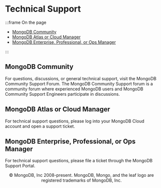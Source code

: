 # Technical Support


:::frame On the page

- [MongoDB Community](https://docs.mongodb.com/manual/support/#mongodb-community)
- [MongoDB Atlas or Cloud Manager](https://docs.mongodb.com/manual/support/#mongodb-atlas-or-cloud-manager)
- [MongoDB Enterprise, Professional, or Ops Manager](https://docs.mongodb.com/manual/support/#mongodb-enterprise-professional-or-ops-manager)

:::

## MongoDB Community

For questions, discussions, or general technical support, visit the MongoDB Community Support Forum. The MongoDB Community Support forum is a community forum where experienced MongoDB users and MongoDB Community Support Engineers participate in discussions.


## MongoDB Atlas or Cloud Manager

For technical support questions, please log into your MongoDB Cloud account and open a support ticket.


## MongoDB Enterprise, Professional, or Ops Manager

For technical support questions, please file a ticket through the MongoDB Support Portal.


<div align="center">© MongoDB, Inc 2008-present. MongoDB, Mongo, and the leaf logo are registered trademarks of MongoDB, Inc.</div>
